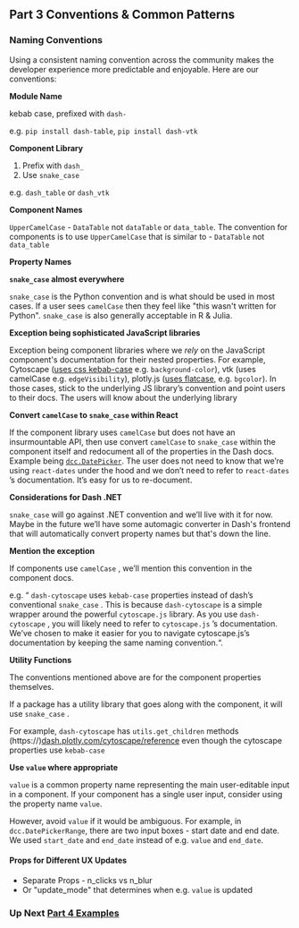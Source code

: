 ## Part 3 Conventions & Common Patterns

### Naming Conventions

Using a consistent naming convention across the community makes the developer experience more predictable and enjoyable. Here are our conventions:

**Module Name**

kebab case, prefixed with `dash-`

e.g. `pip install dash-table`, `pip install dash-vtk`

**Component Library**

1. Prefix with `dash_`
2. Use `snake_case`

e.g. `dash_table` or `dash_vtk`

**Component Names**

`UpperCamelCase` - `DataTable` not `dataTable` or `data_table`.
The convention for components is to use `UpperCamelCase` that is similar to  - `DataTable` not `data_table`

**Property Names**

**`snake_case` almost everywhere**

`snake_case` is the Python convention and is what should be used in most cases. If a user sees `camelCase` then they feel like "this wasn't written for Python". `snake_case` is also generally acceptable in R & Julia.

**Exception being sophisticated JavaScript libraries**

Exception being component libraries where we *rely* on the JavaScript component's documentation for their nested properties. For example, Cytoscape ([uses css kebab-case](https://js.cytoscape.org/#style) e.g. `background-color`), vtk (uses camelCase e.g. `edgeVisibility`), plotly.js ([uses flatcase](https://plotly.com/python/reference/), e.g. `bgcolor`). In those cases, stick to the underlying JS library’s convention and point users to their docs. The users will know about the underlying library

**Convert `camelCase` to `snake_case` within React**

If the component library uses `camelCase` but does not have an insurmountable API, then use convert `camelCase` to `snake_case` within the component itself and redocument all of the properties in the Dash docs. Example being [`dcc.DatePicker`](https://dash.plotly.com/dash-core-components/datepickersingle). The user does not need to know that we’re using `react-dates` under the hood and we don’t need to refer to `react-dates` ’s documentation. It’s easy for us to re-document.

**Considerations for Dash .NET**

`snake_case` will go against .NET convention and we’ll live with it for now. Maybe in the future we’ll have some automagic converter in Dash's frontend that will automatically convert property names but that's down the line.

**Mention the exception**

If components use `camelCase` , we’ll mention this convention in the component docs.

 e.g. “ `dash-cytoscape` uses `kebab-case` properties instead of dash’s conventional `snake_case` . This is because `dash-cytoscape` is a simple wrapper around the powerful `cytoscape.js` library. As you use `dash-cytoscape` , you will likely need to refer to `cytoscape.js` ’s documentation. We’ve chosen to make it easier for you to navigate cytoscape.js’s documentation by keeping the same naming convention.“.

**Utility Functions**

The conventions mentioned above are for the component properties themselves. 

If a package has a utility library that goes along with the component, it will use `snake_case` . 

For example,  `dash-cytoscape` has `utils.get_children` methods (https://)[dash.plotly.com/cytoscape/reference](http://dash.plotly.com/cytoscape/reference) even though the cytoscape properties use `kebab-case`

**Use `value` where appropriate**

`value` is a common property name representing the main user-editable input in a component. If your component has a single user input, consider using the property name `value`.

However, avoid `value` if it would be ambiguous. For example, in `dcc.DatePickerRange`, there are two input boxes - start date and end date. We used `start_date` and `end_date` instead of e.g. `value` and `end_date`.

#### Props for Different UX Updates

- Separate Props - n_clicks vs n_blur
- Or  "update_mode" that determines when e.g. `value` is updated


### Up Next [Part 4 Examples](https://github.com/DashBookProject/Plotly-Dash/blob/master/Bonus-Content/creating_components/part4_example1.md#part-4-examples)
